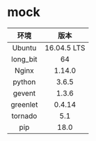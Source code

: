 ﻿# mock 

|环境|版本|
|:---:|:---:|
|Ubuntu|16.04.5 LTS|
|long_bit|64|
|Nginx|1.14.0|
|python|3.6.5|
|gevent|1.3.6|
|greenlet|0.4.14|
|tornado|5.1|
|pip|18.0|
